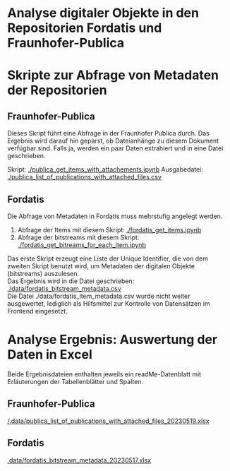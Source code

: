 # Analyse digitaler Objekte in den Repositorien Fordatis und Fraunhofer-Publica

# Skripte zur Abfrage von Metadaten der Repositorien

## Fraunhofer-Publica
Dieses Skript führt eine Abfrage in der Fraunhofer Publica durch. Das Ergebnis wird darauf hin geparst, ob Dateianhänge zu diesem Dokument verfügbar sind. Falls ja, werden ein paar Daten extrahiert und in eine Datei geschrieben. </br>

Skript: <a href="https://github.com/antschr96/evaluate_publica_fordatis/blob/main/publica_get_items_with_attachements.ipynb"> ./publica_get_items_with_attachements.ipynb</a>
Ausgabedatei: <a href="https://github.com/antschr96/evaluate_publica_fordatis/blob/main/data/publica_list_of_publications_with_attached_files.csv">./publica_list_of_publications_with_attached_files.csv</a>

## Fordatis
Die Abfrage von Metadaten in Fordatis muss mehrstufig angelegt werden. 
1. Abfrage der Items mit diesem Skript: <a href="https://github.com/antschr96/evaluate_publica_fordatis/blob/main/fordatis_get_items.ipynb">./fordatis_get_items.ipynb</a>
2. Abfrage der bitstreams mit diesem Skript: <a href="https://github.com/antschr96/evaluate_publica_fordatis/blob/main/fordatis_get_bitreams_for_each_item.ipynb">./fordatis_get_bitreams_for_each_item.ipynb</a>

Das erste Skript erzeugt eine Liste der Unique Identifier, die von dem zweiten Skript benutzt wird, um Metadaten der digitalen Objekte (bitstreams) auszulesen.</br>
Das Ergebnis wird in die Datei geschrieben: <a href="https://github.com/antschr96/evaluate_publica_fordatis/blob/main/data/fordatis_bitstream_metadata.csv">./data/fordatis_bitstream_metadata.csv</a></br>
Die Datei ./data/fordatis_item_metadata.csv wurde nicht weiter ausgewertet, lediglich als Hilfsmittel zur Kontrolle von Datensätzen im Frontend eingesetzt.</br> 

# Analyse Ergebnis: Auswertung der Daten in Excel
Beide Ergebnisdateien enthalten jeweils ein readMe-Datenblatt mit Erläuterungen der Tabellenblätter und Spalten.

## Fraunhofer-Publica
<a href="https://github.com/antschr96/evaluate_publica_fordatis/blob/main/data/publica_list_of_publications_with_attached_files_20230519.xlsx">/.data/publica_list_of_publications_with_attached_files_20230519.xlsx</a></br>

## Fordatis
<a href="https://github.com/antschr96/evaluate_publica_fordatis/blob/main/data/fordatis_bitstream_metadata_20230517.xlsx">.data/fordatis_bitstream_metadata_20230517.xlsx</a>
